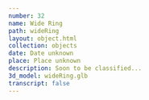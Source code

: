 ```yaml
---
number: 32
name: Wide Ring
path: wideRing
layout: object.html
collection: objects
date: Date unknown
place: Place unknown
description: Soon to be classified...
3d_model: wideRing.glb
transcript: false
---
```

